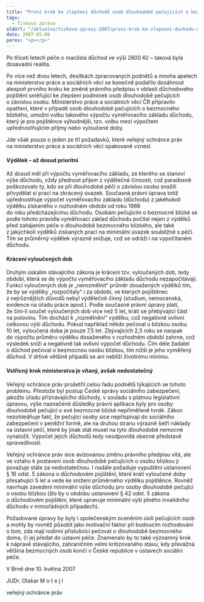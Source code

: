```yaml
---
title: "První krok ke zlepšení důchodů osob dlouhodobě pečujících o bezmocného blízkého"
tags:
  - Tisková zpráva
oldUrl: "/aktualne/tiskove-zpravy-2007/prvni-krok-ke-zlepseni-duchodu-osob-dlouhodobe-pecujicich-o-bezmocneho-blizkeho"
date: 2007-05-09
perex: "<p></p>"
---
```


<!-- imported from the old website -->

<p>Po třiceti letech péče o manžela důchod ve výši 2800 Kč – taková byla dosavadní realita. </p><p>Po více než dvou letech, desítkách zpracovaných podnětů a mnoha apelech na ministerstvo práce a sociálních věcí se konečně podařilo dosáhnout alespoň prvního kroku ke změně právního předpisu v oblasti důchodového pojištění směřující ke zlepšení podmínek osob dlouhodobě pečujících o závislou osobu. Ministerstvo práce a sociálních věcí ČR připravilo opatření, které v případě osob dlouhodobě pečujících o bezmocného blízkého, umožní volbu takového výpočtu vyměřovacího základu důchodu, který je pro pojištěnce výhodnější, tzn. volbu mezi výpočtem upřednostňujícím příjmy nebo vyloučené doby. </p><p>Jde však pouze o jeden ze tří požadavků, které veřejný ochránce práv na ministerstvo práce a sociálních věcí opakovaně vznesl.</p><h4>Výdělek – až dosud prioritní</h4><p>Až dosud měl při výpočtu vyměřovacího základu, ze kterého se stanoví výše důchodu, vždy přednost příjem z výdělečné činnosti, což paradoxně poškozovalo ty, kdo se při dlouhodobé péči o závislou osobu snažili přivydělat si prací na zkrácený úvazek. Současná právní úprava totiž upřednostňuje výpočet vyměřovacího základu (důchodu) z jakéhokoli výdělku získaného v rozhodném období od roku 1986 do roku předcházejícímu důchodu. Osobám pečujícím o bezmocné blízké se podle tohoto pravidla vyměřovací základ důchodu počítal nejen z výdělků před zahájením péče o dlouhodobě bezmocného blízkého, ale také z jakýchkoli výdělků získaných prací na minimální úvazek souběžně s péčí. Tím se průměrný výdělek výrazně snižuje, což se odráží i na vypočítaném důchodu. </p><h4>Krácení vyloučených dob</h4><p>Druhým úskalím stávajícího zákona je krácení tzv. vyloučených dob, tedy období, která se do výpočtu vyměřovacího základu důchodu nezapočítávají. Funkcí vyloučených dob je „nerozmělnit“ průměr dosažených výdělků tím, že by se výdělky „rozpočítaly“ i za období, ve kterých pojištěnec z nejrůznějších důvodů nebyl výdělečně činný (studium, nemocenská, evidence na úřadu práce apod.). Podle současné právní úpravy platí, že činí-li součet vyloučených dob více než 5 let, krátí se přebývající část na polovinu. Tím dochází k „rozmělnění“ výdělku, což negativně ovlivní celkovou výši důchodu. Pokud například někdo pečoval o blízkou osobu 10 let, vyloučená doba je pouze 7,5 let. Zbývajících 2,5 roku se naopak do výpočtu průměru výdělku dosaženého v rozhodném období zahrne, což výsledek sníží a negativně tak ovlivní výpočet důchodu. Čím déle žadatel o důchod pečoval o bezmocnou osobu blízkou, tím nižší je jeho vyměřený důchod. V drtivé většině případů se ani neblíží životnímu minimu.</p><h4>Vstřícný krok ministerstva je vítaný, avšak nedostatečný</h4><p>Veřejný ochránce práv prošetřil celou řadu podnětů týkajících se tohoto problému. Přestože byl postup České správy sociálního zabezpečení, jakožto úřadu přiznávajícího důchody, v souladu s platnou legislativní úpravou, výše naznačené důsledky právní aplikace byly pro osoby dlouhodobě pečující o své bezmocné blízké nepřiměřeně tvrdé. Zákon nezohledňuje fakt, že pečující osoby sice nepřispívají do sociálního zabezpečení v peněžní formě, ale na druhou stranu výrazně šetří náklady na ústavní péči, které by jinak stát musel na tyto dlouhodobě nemocné vynaložit. Výpočet jejich důchodů tedy neodpovídá obecné představě spravedlnosti.</p><p>Veřejný ochránce práv sice avizovanou změnu právního předpisu vítá, ale ve vztahu k postavení osob dlouhodobě pečujících o osobu blízkou ji považuje stále za nedostatečnou. I nadále požaduje vypuštění ustanovení § 16 odst. 5 zákona o důchodovém pojištění, které krátí vyloučené doby přesahující 5 let a vede ke snížení průměrného výdělku pojištěnce. Rovněž navrhuje zavedení minimální výše důchodu pro osoby dlouhodobě pečující o osobu blízkou (šlo by o obdobu ustanovení § 42 odst. 5 zákona o důchodovém pojištění, které upravuje minimální výši plného invalidního důchodu v mimořádných případech). </p><p>Požadované úpravy by byly i společenským oceněním úsilí pečujících osob a mohly by rovněž působit jako motivační faktor při budoucím rozhodování o tom, zda mají rodinní příslušníci pečovat o dlouhodobě bezmocného doma, či jej předat do ústavní péče. Znamenalo by to také významný krok k nápravě stávajícího, zahraničním velmi kritizovaného stavu, kdy převážná většina bezmocných osob končí v České republice v ústavech sociální péče. </p><p>V Brně dne 10. května 2007</p><p>JUDr. Otakar M o t e j l</p><p>veřejný ochránce práv</p>

